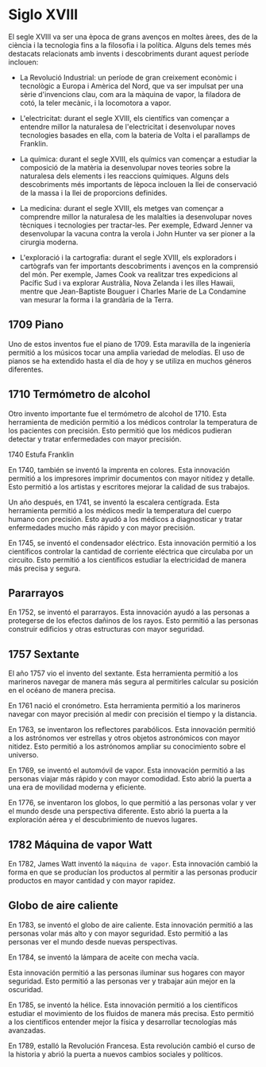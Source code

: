 # Siglo XVIII

El segle XVIII va ser una època de grans avenços en moltes àrees, des de la ciència i la tecnologia fins a la filosofia i la política. Alguns dels temes més destacats relacionats amb invents i descobriments durant aquest període inclouen:

- La Revolució Industrial: un període de gran creixement econòmic i tecnològic a Europa i Amèrica del Nord, que va ser impulsat per una sèrie d'invencions clau, com ara la màquina de vapor, la filadora de cotó, la teler mecànic, i la locomotora a vapor.

- L'electricitat: durant el segle XVIII, els científics van començar a entendre millor la naturalesa de l'electricitat i desenvolupar noves tecnologies basades en ella, com la bateria de Volta i el parallamps de Franklin.

- La química: durant el segle XVIII, els químics van començar a estudiar la composició de la matèria ia desenvolupar noves teories sobre la naturalesa dels elements i les reaccions químiques. Alguns dels descobriments més importants de lèpoca inclouen la llei de conservació de la massa i la llei de proporcions definides.

- La medicina: durant el segle XVIII, els metges van començar a comprendre millor la naturalesa de les malalties ia desenvolupar noves tècniques i tecnologies per tractar-les. Per exemple, Edward Jenner va desenvolupar la vacuna contra la verola i John Hunter va ser pioner a la cirurgia moderna.

- L'exploració i la cartografia: durant el segle XVIII, els exploradors i cartògrafs van fer importants descobriments i avenços en la comprensió del món. Per exemple, James Cook va realitzar tres expedicions al Pacífic Sud i va explorar Austràlia, Nova Zelanda i les illes Hawaii, mentre que Jean-Baptiste Bouguer i Charles Marie de La Condamine van mesurar la forma i la grandària de la Terra.

## 1709 Piano

Uno de estos inventos fue el piano de 1709. Esta maravilla de la ingeniería permitió a los músicos tocar una amplia variedad de melodías. El uso de pianos se ha extendido hasta el día de hoy y se utiliza en muchos géneros diferentes.

## 1710 Termómetro de alcohol

Otro invento importante fue el termómetro de alcohol de 1710. Esta herramienta de medición permitió a los médicos controlar la temperatura de los pacientes con precisión. Esto permitió que los médicos pudieran detectar y tratar enfermedades con mayor precisión.

1740 Estufa Franklin

En 1740, también se inventó la imprenta en colores. Esta innovación permitió a los impresores imprimir documentos con mayor nitidez y detalle. Esto permitió a los artistas y escritores mejorar la calidad de sus trabajos.

Un año después, en 1741, se inventó la escalera centígrada. Esta herramienta permitió a los médicos medir la temperatura del cuerpo humano con precisión. Esto ayudó a los médicos a diagnosticar y tratar enfermedades mucho más rápido y con mayor precisión.

En 1745, se inventó el condensador eléctrico. Esta innovación permitió a los científicos controlar la cantidad de corriente eléctrica que circulaba por un circuito. Esto permitió a los científicos estudiar la electricidad de manera más precisa y segura.

## Pararrayos

En 1752, se inventó el pararrayos. Esta innovación ayudó a las personas a protegerse de los efectos dañinos de los rayos. Esto permitió a las personas construir edificios y otras estructuras con mayor seguridad.

## 1757 Sextante

El año 1757 vio el invento del sextante. Esta herramienta permitió a los marineros navegar de manera más segura al permitirles calcular su posición en el océano de manera precisa.

En 1761 nació el cronómetro. Esta herramienta permitió a los marineros navegar con mayor precisión al medir con precisión el tiempo y la distancia.

En 1763, se inventaron los reflectores parabólicos. Esta innovación permitió a los astrónomos ver estrellas y otros objetos astronómicos con mayor nitidez. Esto permitió a los astrónomos ampliar su conocimiento sobre el universo.

En 1769, se inventó el automóvil de vapor. Esta innovación permitió a las personas viajar más rápido y con mayor comodidad. Esto abrió la puerta a una era de movilidad moderna y eficiente.

En 1776, se inventaron los globos, lo que permitió a las personas volar y ver el mundo desde una perspectiva diferente. Esto abrió la puerta a la exploración aérea y el descubrimiento de nuevos lugares.

## 1782 Máquina de vapor Watt

En 1782, James Watt inventó la ``máquina de vapor``. Esta innovación cambió la forma en que se producían los productos al permitir a las personas producir productos en mayor cantidad y con mayor rapidez.

## Globo de aire caliente

En 1783, se inventó el globo de aire caliente. Esta innovación permitió a las personas volar más alto y con mayor seguridad. Esto permitió a las personas ver el mundo desde nuevas perspectivas.

En 1784, se inventó la lámpara de aceite con mecha vacía.

Esta innovación permitió a las personas iluminar sus hogares con mayor seguridad. Esto permitió a las personas ver y trabajar aún mejor en la oscuridad.

En 1785, se inventó la hélice. Esta innovación permitió a los científicos estudiar el movimiento de los fluidos de manera más precisa. Esto permitió a los científicos entender mejor la física y desarrollar tecnologías más avanzadas.

En 1789, estalló la Revolución Francesa. Esta revolución cambió el curso de la historia y abrió la puerta a nuevos cambios sociales y políticos.
